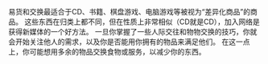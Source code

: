 易货和交换最适合于CD、书籍、棋盘游戏、电脑游戏等被视为“差异化商品”的商品。
这些东西在归类上都不同，但在性质上非常相似（CD就是CD），加入网络是获得新媒体的一个好方法。
一旦你掌握了一些人际交往和物物交换的技巧，你就会开始关注他人的需求，以及你是否能用你拥有的物品来满足他们。
在这一点上，你可能想用多余的物品交换食物或服务，以减少你的东西。
